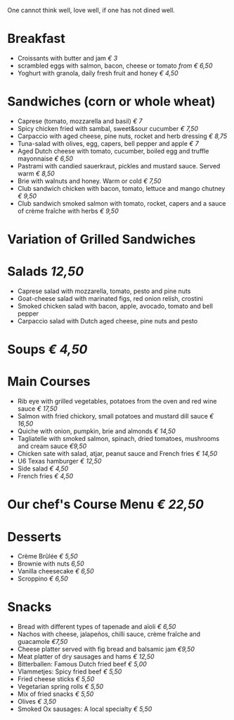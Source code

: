 One cannot think well, love well, if one has not dined well.

# Breakfast
- Croissants with butter and jam *€ 3*
- scrambled eggs with salmon, bacon, cheese or tomato *from € 6,50*
- Yoghurt with granola, daily fresh fruit and honey *€ 4,50*

# Sandwiches (corn or whole wheat)
- Caprese (tomato, mozzarella and basil) *€ 7*
- Spicy chicken fried with sambal, sweet&sour cucumber *€ 7,50*
- Carpaccio with aged cheese, pine nuts, rocket and herb dressing *€ 8,75*
- Tuna-salad with olives, egg, capers, bell pepper and apple *€ 7*
- Aged Dutch cheese with tomato, cucumber, boiled egg and truffle mayonnaise *€ 6,50*
- Pastrami with candied sauerkraut, pickles and mustard sauce. Served warm *€ 8,50*
- Brie with walnuts and honey. Warm or cold *€ 7,50*
- Club sandwich chicken with bacon, tomato, lettuce and mango chutney *€ 9,50*
- Club sandwich smoked salmon with tomato, rocket, capers and a sauce of crème fraîche with herbs *€ 9,50*

# Variation of Grilled Sandwiches 

# Salads *12,50*
- Caprese salad with mozzarella, tomato, pesto and pine nuts
- Goat-cheese salad with marinated figs, red onion relish, crostini 
- Smoked chicken salad with bacon, apple, avocado, tomato and bell pepper
- Carpaccio salad with Dutch aged cheese, pine nuts and pesto

# Soups *€ 4,50*

# Main Courses 
- Rib eye with grilled vegetables, potatoes from the oven and red wine sauce *€ 17,50*
- Salmon with fried chickory, small potatoes and mustard dill sauce *€ 16,50*
- Quiche with onion, pumpkin, brie and almonds *€ 14,50*
- Tagliatelle with smoked salmon, spinach, dried tomatoes, mushrooms and cream sauce *€9,50*
- Chicken sate with salad, atjar, peanut sauce and French fries *€ 14,50*
- U6 Texas hamburger *€ 12,50*
- Side salad *€ 4,50* 
- French fries *€ 4,50*

# Our chef's Course Menu *€ 22,50*

# Desserts
- Crème Brûlée *€ 5,50*
- Brownie with nuts *6,50*
- Vanilla cheesecake *€ 6,50*
- Scroppino *€ 6,50*

# Snacks
- Bread with different types of tapenade and aïoli *€ 6,50*
- Nachos with cheese, jalapeños, chilli sauce, crème fraîche and guacamole *€7,50*
- Cheese platter served with fig bread and balsamic jam  *€9,50*
- Meat platter of dry sausages and hams  *€ 12,50*
- Bitterballen: Famous Dutch fried beef *€ 5,00*
- Vlammetjes: Spicy fried beef *€ 5,50*
- Fried cheese sticks *€ 5,50*
- Vegetarian spring rolls  *€ 5,50*
- Mix of fried snacks  *€ 5,50*
- Olives *€ 3,50*
- Smoked Ox sausages: A local specialty *€ 5,50*